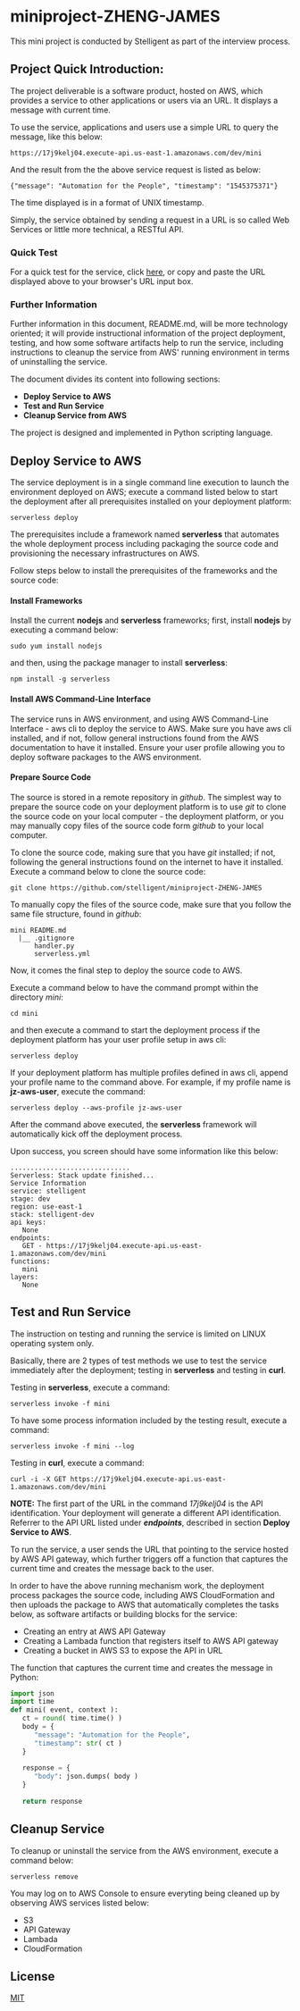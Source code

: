 # miniproject-ZHENG-JAMES
This mini project is conducted by Stelligent as part of the interview process.
## Project Quick Introduction: 
The project deliverable is a software product, hosted on AWS, which provides a service to other applications or users via an URL. It displays a message with current time. 

To use the service, applications and users use a simple URL to query the message, like this below:
```
https://17j9kelj04.execute-api.us-east-1.amazonaws.com/dev/mini
```
And the result from the the above service request is listed as below:
```
{"message": "Automation for the People", "timestamp": "1545375371"}
```
The time displayed is in a format of UNIX timestamp.

Simply, the service obtained by sending a request in a URL is so called Web Services or little more technical, a RESTful API.

### Quick Test
For a quick test for the service, click <a href="https://17j9kelj04.execute-api.us-east-1.amazonaws.com/dev/mini" target="_blank" title="A quick view to the project deliverable at AWS">here</a>, or copy and paste the URL displayed above to your browser's URL input box.

### Further Information
Further information in this document, README.md, will be more technology oriented; it will provide instructional information of the project deployment, testing, and how some software artifacts help to run the service, including instructions to cleanup the service from AWS' running environment in terms of uninstalling the service.

The document divides its content into following sections:
* <b>Deploy Service to AWS</b>
* <b>Test and Run Service</b>
* <b>Cleanup Service from AWS</b>
 
The project is designed and implemented in Python scripting language.

## Deploy Service to AWS
The service deployment is in a single command line execution to launch the environment deployed on AWS; execute a command listed below to start the deployment after all prerequisites installed on your deployment platform:
```
serverless deploy
```
The prerequisites include a framework named <b>serverless</b> that automates the whole deployment process including packaging the source code and provisioning the necessary infrastructures on AWS.

Follow steps below to install the prerequisites of the frameworks and the source code:
#### Install Frameworks
Install the current <b>nodejs</b> and <b>serverless</b> frameworks; first, install <b>nodejs</b> by executing a command below:
```
sudo yum install nodejs
```
and then, using the package manager to install <b>serverless</b>:
```
npm install -g serverless
```
#### Install AWS Command-Line Interface
The service runs in AWS environment, and using AWS Command-Line Interface - aws cli to deploy the service to AWS. Make sure you have aws cli installed, and if not, follow general instructions found from the AWS documentation to have it installed. Ensure your user profile allowing you to deploy software packages to the AWS environment.

#### Prepare Source Code
The source is stored in a remote repository in <i>github</i>. The simplest way to prepare the source code on your deployment platform is to use <i>git</i> to clone the source code on your local computer - the deployment platform, or you may manually copy files of the source code form <i>github</i> to your local computer.

To clone the source code, making sure that you have <i>git</i> installed; if not, following the general instructions found on the internet to have it installed. Execute a command below to clone the source code:
```
git clone https://github.com/stelligent/miniproject-ZHENG-JAMES
```
To manually copy the files of the source code, make sure that you follow the same file structure, found in <i>github</i>:
```
mini README.md
  |__ .gitignore
      handler.py
      serverless.yml
```

Now, it comes the final step to deploy the source code to AWS.

Execute a command below to have the command prompt within the directory <i>mini</i>:
```
cd mini
```
and then execute a command to start the deployment process if the deployment platform has your user profile setup in aws cli:
```
serverless deploy
```
If your deployment platform has multiple profiles defined in aws cli, append your profile name to the command above. For example, if my profile name is <b>jz-aws-user</b>, execute the command:
```
serverless deploy --aws-profile jz-aws-user
```
After the command above executed, the <b>serverless</b> framework will automatically kick off the deployment process.

Upon success, you screen should have some information like this below:
```
..............................
Serverless: Stack update finished...
Service Information
service: stelligent
stage: dev
region: use-east-1
stack: stelligent-dev
api keys:
   None
endpoints:
   GET - https://17j9kelj04.execute-api.us-east-1.amazonaws.com/dev/mini
functions:
   mini
layers:
   None
```
## Test and Run Service
The instruction on testing and running the service is limited on LINUX operating system only.

Basically, there are 2 types of test methods we use to test the service immediately after the deployment; testing in <b>serverless</b> and testing in <b>curl</b>.

Testing in <b>serverless</b>, execute a command:
```
serverless invoke -f mini
```
To have some process information included by the testing result, execute a command:
```
serverless invoke -f mini --log
```
Testing in <b>curl</b>, execute a command:
```
curl -i -X GET https://17j9kelj04.execute-api.us-east-1.amazonaws.com/dev/mini
```
<b>NOTE:</b>
The first part of the URL in the command <i>17j9kelj04</i> is the API identification. Your deployment will generate a different API identification. Referrer to the API URL listed under <i><b>endpoints</b></i>, described in section <b>Deploy Service to AWS</b>.

To run the service, a user sends the URL that pointing to the service hosted by AWS API gateway, which further triggers off a function that captures the current time and creates the message back to the user.

In order to have the above running mechanism work, the deployment process packages the source code, including AWS CloudFormation and then uploads the package to AWS that automatically completes the tasks below, as software artifacts or building blocks for the service:
* Creating an entry at AWS API Gateway
* Creating a Lambada function that registers itself to AWS API gateway
* Creating a bucket in AWS S3 to expose the API in URL

The function that captures the current time and creates the message in Python:
```python
import json
import time
def mini( event, context ):
   ct = round( time.time() )
   body = {
      "message": "Automation for the People",
      "timestamp": str( ct )
   }
   
   response = {
      "body": json.dumps( body )
   }
   
   return response
```
## Cleanup Service
To cleanup or uninstall the service from the AWS environment, execute a command below:
```
serverless remove
```
You may log on to AWS Console to ensure everyting being cleaned up by observing AWS services listed below:
* S3
* API Gateway
* Lambada
* CloudFormation

## License
[MIT](https://choosealicense.com/licenses/mit/)


